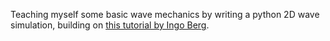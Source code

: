 Teaching myself some basic wave mechanics by writing a python 2D wave simulation, building on [this tutorial by Ingo Berg](https://beltoforion.de/en/recreational_mathematics/2d-wave-equation.php).

